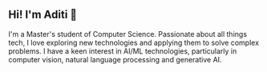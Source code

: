 ## Hi! I'm Aditi 👋

I'm a Master's student of Computer Science. Passionate about all things tech, I love exploring new technologies and applying them to solve complex problems. I have a keen interest in AI/ML technologies, particularly in computer vision, natural language processing and generative AI. 



